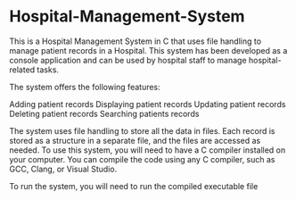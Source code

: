 # Hospital-Management-System
This is a Hospital Management System in C that uses file handling to manage patient records in a Hospital. This system has been developed as a console application and can be used by hospital staff to manage hospital-related tasks.

The system offers the following features:

Adding patient records
Displaying patient records
Updating patient records
Deleting patient records
Searching patients records

The system uses file handling to store all the data in files. Each record is stored as a structure in a separate file, and the files are accessed as needed. To use this system, you will need to have a C compiler installed on your computer. You can compile the code using any C compiler, such as GCC, Clang, or Visual Studio.

To run the system, you will need to run the compiled executable file
